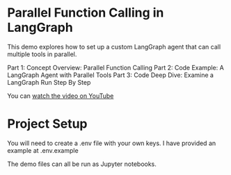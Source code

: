 # Parallel Function Calling in LangGraph
This demo explores how to set up a custom LangGraph agent that can call multiple tools in parallel.

Part 1: Concept Overview: Parallel Function Calling
Part 2: Code Example: A LangGraph Agent with Parallel Tools
Part 3: Code Deep Dive: Examine a LangGraph Run Step By Step

You can [watch the video on YouTube](https://youtu.be/l7lvoiCvcVU)

# Project Setup
You will need to create a .env file with your own keys. I have provided an example at .env.example

The demo files can all be run as Jupyter notebooks.